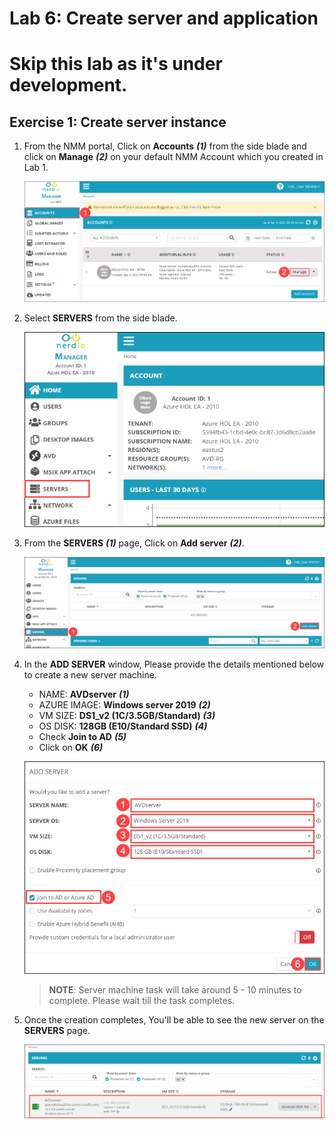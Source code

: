 # Lab 6: Create server and application

# Skip this lab as it's under development.

## Exercise 1: Create server instance

1. From the NMM portal, Click on **Accounts** ***(1)*** from the side blade and click on **Manage** ***(2)*** on your default NMM Account which you created in Lab 1.

   ![](media/2s1.png)
   
1. Select **SERVERS** from the side blade.

   ![](media/8s1.png)
   
1. From the **SERVERS** ***(1)*** page, Click on **Add server** ***(2)***.

   ![](media/8s2.png)
   
1. In the **ADD SERVER** window, Please provide the details mentioned below to create a new server machine.

   - NAME: **AVDserver** ***(1)***
   - AZURE IMAGE: **Windows server 2019** ***(2)***
   - VM SIZE: **DS1_v2 (1C/3.5GB/Standard)** ***(3)***
   - OS DISK: **128GB (E10/Standard SSD)** ***(4)***
   - Check **Join to AD** ***(5)***
   - Click on **OK** ***(6)***
   
   ![](media/8s3.png)
   
   >**NOTE**: Server machine task will take around 5 - 10 minutes to complete. Please wait till the task completes.
   
1. Once the creation completes, You'll be able to see the new server on the **SERVERS** page.

   ![](media/8s4.png)
